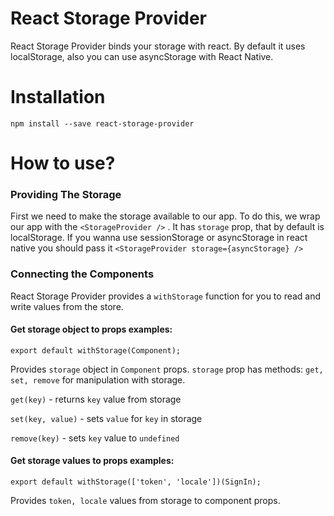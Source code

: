 # React Storage Provider
React Storage Provider binds your storage with react. By default it uses localStorage, also you can use asyncStorage with React Native.

# Installation
```
npm install --save react-storage-provider
```
# How to use?

### Providing The Storage
First we need to make the storage available to our app. To do this, we wrap our app with the `<StorageProvider />` . It has `storage` prop, that by default is localStorage.
If you wanna use sessionStorage or asyncStorage in react native you should pass it
`<StorageProvider storage={asyncStorage} />`

### Connecting the Components
React Storage Provider provides a `withStorage` function for you to read and write values from the store.

#### Get storage object to props examples: 
```
export default withStorage(Component);
```
 Provides `storage` object in `Component` props.
 `storage` prop has methods: `get, set, remove` for manipulation with storage.
 
 `get(key)` - returns `key` value from storage
 
 `set(key, value)` - sets `value` for `key` in storage
 
 `remove(key)` - sets `key` value to `undefined`

#### Get storage values to props examples: 
```
export default withStorage(['token', 'locale'])(SignIn);
```
Provides `token, locale` values from storage to component props.

